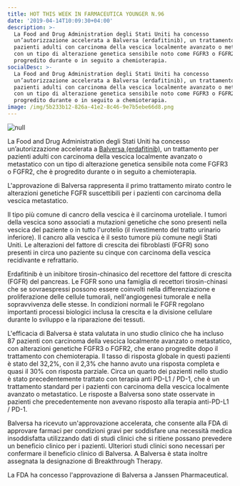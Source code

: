 ```yaml
---
title: HOT THIS WEEK IN FARMACEUTICA YOUNGER N.96
date: '2019-04-14T10:09:30+04:00'
description: >-
  La Food and Drug Administration degli Stati Uniti ha concesso
  un’autorizzazione accelerata a Balversa (erdafitinib), un trattamento per
  pazienti adulti con carcinoma della vescica localmente avanzato o metastatico
  con un tipo di alterazione genetica sensibile noto come FGFR3 o FGFR2, e che è
  progredito durante o in seguito a chemioterapia.  
socialDesc: >-
  La Food and Drug Administration degli Stati Uniti ha concesso
  un’autorizzazione accelerata a Balversa (erdafitinib), un trattamento per
  pazienti adulti con carcinoma della vescica localmente avanzato o metastatico
  con un tipo di alterazione genetica sensibile noto come FGFR3 o FGFR2, e che è
  progredito durante o in seguito a chemioterapia.  
image: /img/5b233b12-826a-41e2-8c46-9e7b5ebe66d8.png
---
```

![null](/img/5b233b12-826a-41e2-8c46-9e7b5ebe66d8.png)

La Food and Drug Administration degli Stati Uniti ha concesso un’autorizzazione accelerata a [Balversa (erdafitinib)](https://www.fda.gov/NewsEvents/Newsroom/PressAnnouncements/ucm635906.htm), un trattamento per pazienti adulti con carcinoma della vescica localmente avanzato o metastatico con un tipo di alterazione genetica sensibile nota come FGFR3 o FGFR2, che è progredito durante o in seguito a chemioterapia.  

L'approvazione di Balversa rappresenta il primo trattamento mirato contro le alterazioni genetiche FGFR suscettibili per i pazienti con carcinoma della vescica metastatico. 

Il tipo più comune di cancro della vescica è il carcinoma uroteliale. I tumori della vescica sono associati a mutazioni genetiche che sono presenti nella vescica del paziente o in tutto l'urotelio (il rivestimento del tratto urinario inferiore). Il cancro alla vescica è il sesto tumore più comune negli Stati Uniti. Le alterazioni del fattore di crescita dei fibroblasti (FGFR) sono presenti in circa uno paziente su cinque con carcinoma della vescica recidivante e refrattario.

Erdafitinib è un inibitore tirosin-chinasico del recettore del fattore di crescita (FGFR) del pancreas. Le FGFR sono una famiglia di recettori tirosin-chinasi che se sovraespressi possono essere coinvolti nella differenziazione e proliferazione delle cellule tumorali, nell'angiogenesi tumorale e nella sopravvivenza delle stesse. In condizioni normali le FGFR regolano importanti processi biologici inclusa la crescita e la divisione cellulare durante lo sviluppo e la riparazione dei tessuti. 

L'efficacia di Balversa è stata valutata in uno studio clinico che ha incluso 87 pazienti con carcinoma della vescica localmente avanzato o metastatico, con alterazioni genetiche FGFR3 o FGFR2, che erano progredite dopo il trattamento con chemioterapia. Il tasso di risposta globale in questi pazienti è stato del 32,2%, con il 2,3% che hanno avuto una risposta completa e quasi il 30% con risposta parziale. Circa un quarto dei pazienti nello studio è stato precedentemente trattato con terapia anti PD-L1 / PD-1, che è un trattamento standard per i pazienti con carcinoma della vescica localmente avanzato o metastatico. Le risposte a Balversa sono state osservate in pazienti che precedentemente non avevano risposto alla terapia anti-PD-L1 / PD-1.

Balversa ha ricevuto un'approvazione accelerata, che consente alla FDA di approvare farmaci per condizioni gravi per soddisfare una necessità medica insoddisfatta utilizzando dati di studi clinici che si ritiene possano prevedere un beneficio clinico per i pazienti. Ulteriori studi clinici sono necessari per confermare il beneficio clinico di Balversa. A Balversa è stata inoltre assegnata la designazione di Breakthrough Therapy.

La FDA ha concesso l'approvazione di Balversa a Janssen Pharmaceutical.
